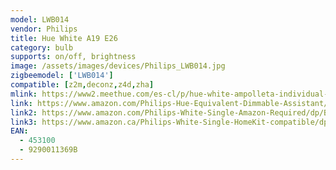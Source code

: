 ```yaml
---
model: LWB014
vendor: Philips
title: Hue White A19 E26 
category: bulb
supports: on/off, brightness
image: /assets/images/devices/Philips_LWB014.jpg
zigbeemodel: ['LWB014']
compatible: [z2m,deconz,z4d,zha]
mlink: https://www2.meethue.com/es-cl/p/hue-white-ampolleta-individual-e27/8718696449578
link: https://www.amazon.com/Philips-Hue-Equivalent-Dimmable-Assistant/dp/B073SSNNNH
link2: https://www.amazon.com/Philips-White-Single-Amazon-Required/dp/B016AEHUQ6
link3: https://www.amazon.ca/Philips-White-Single-HomeKit-compatible/dp/B01B9APZ6S
EAN: 
  - 453100
  - 9290011369B
---
```

